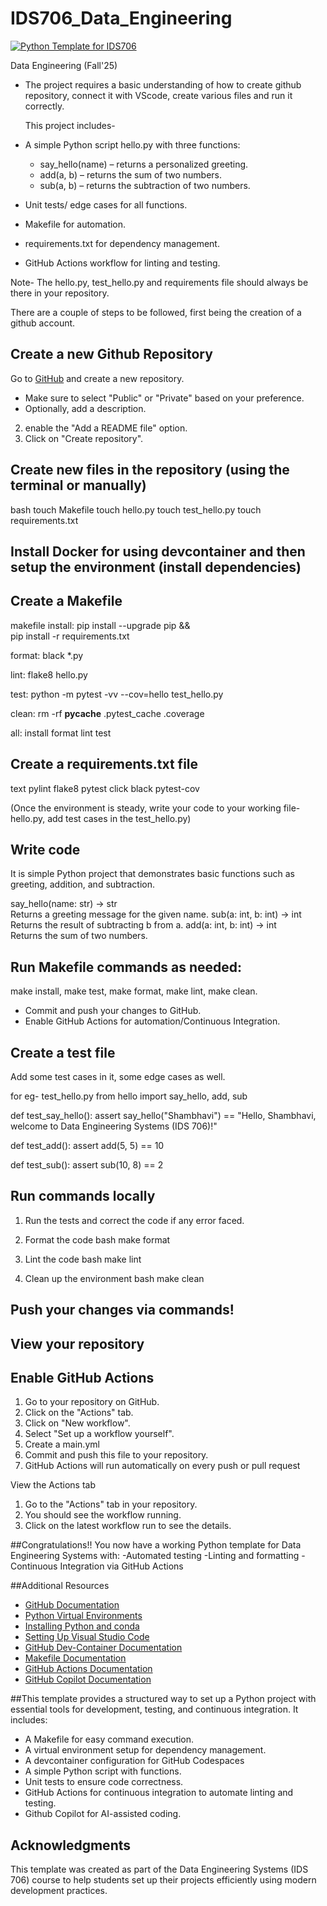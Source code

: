 # IDS706_Data_Engineering
[![Python Template for IDS706](https://github.com/ShambhaviKh/IDS706_Data_Engineering/actions/workflows/main.yml/badge.svg)](https://github.com/ShambhaviKh/IDS706_Data_Engineering/actions/workflows/main.yml)

Data Engineering (Fall'25)

- The project requires a basic understanding of how to create github repository, connect it with VScode, create various files and run it correctly.

  This project includes- 
- A simple Python script hello.py with three functions:
  - say_hello(name) – returns a personalized greeting.
  - add(a, b) – returns the sum of two numbers.
  - sub(a, b) – returns the subtraction of two numbers.
- Unit tests/ edge cases for all functions.
- Makefile for automation.
- requirements.txt for dependency management.
- GitHub Actions workflow for linting and testing.


Note- The hello.py, test_hello.py and requirements file should always be there in your repository. 

There are a couple of steps to be followed, first being the creation of a github account. 

## Create a new Github Repository 

Go to [GitHub](https://github.com) and create a new repository. 
   - Make sure to select "Public" or "Private" based on your preference.
   - Optionally, add a description.  
2. enable the "Add a README file" option.
3. Click on "Create repository".


## Create new files in the repository (using the terminal or manually)
bash
touch Makefile
touch hello.py
touch test_hello.py
touch requirements.txt

## Install Docker for using devcontainer and then setup the environment (install dependencies)

## Create a Makefile
makefile
install:
	pip install --upgrade pip &&\
		pip install -r requirements.txt

format:
	black *.py

lint:
	flake8 hello.py

test:
	python -m pytest -vv --cov=hello test_hello.py

clean:
    rm -rf __pycache__ .pytest_cache .coverage

all: install format lint test


## Create a requirements.txt file
text
pylint
flake8
pytest
click
black
pytest-cov

(Once the environment is steady, write your code to your working file- hello.py, add test cases in the test_hello.py)

## Write code

It is simple Python project that demonstrates basic functions such as greeting, addition, and subtraction.

say_hello(name: str) -> str  
  Returns a greeting message for the given name.
sub(a: int, b: int) -> int  
Returns the result of subtracting b from a.
add(a: int, b: int) -> int  
  Returns the sum of two numbers.

## Run Makefile commands as needed: 

make install, make test, make format, make lint, make clean.
- Commit and push your changes to GitHub.
- Enable GitHub Actions for automation/Continuous Integration.


## Create a test file

Add some test cases in it, some edge cases as well.

for eg-
test_hello.py
from hello import say_hello, add, sub

def test_say_hello():
    assert say_hello("Shambhavi") == "Hello, Shambhavi, welcome to Data Engineering Systems (IDS 706)!"

def test_add():
    assert add(5, 5) == 10

def test_sub():
    assert sub(10, 8) == 2

## Run commands locally

1. Run the tests and correct the code if any error faced. 

2. Format the code
bash 
make format

3. Lint the code
bash
make lint

4. Clean up the environment
bash
make clean

## Push your changes via commands! 

## View your repository 

## Enable GitHub Actions

1. Go to your repository on GitHub.
2. Click on the "Actions" tab.
3. Click on "New workflow".
4. Select "Set up a workflow yourself".
5. Create a main.yml
6. Commit and push this file to your repository.
7. GitHub Actions will run automatically on every push or pull request

View the Actions tab 

1. Go to the "Actions" tab in your repository.
2. You should see the workflow running.
3. Click on the latest workflow run to see the details.

##Congratulations!!
You now have a working Python template for Data Engineering Systems with:
-Automated testing
-Linting and formatting
-Continuous Integration via GitHub Actions


##Additional Resources 

- [GitHub Documentation](https://docs.github.com/en)
- [Python Virtual Environments](https://docs.python.org/3/tutorial/venv.html)
- [Installing Python and conda](https://www.practicaldatascience.org/notebooks/PDS_not_yet_in_coursera/00_setup_env/setup_python.html)
- [Setting Up Visual Studio Code](https://www.practicaldatascience.org/notebooks/PDS_not_yet_in_coursera/00_setup_env/setup_vscode.html)
- [GitHub Dev-Container Documentation](https://docs.github.com/en/codespaces/setting-up-your-project-for-codespaces/adding-a-dev-container-configuration/setting-up-your-python-project-for-codespaces)
- [Makefile Documentation](https://www.gnu.org/software/make/manual/make.html)
- [GitHub Actions Documentation](https://docs.github.com/en/actions)
- [GitHub Copilot Documentation](https://docs.github.com/en/copilot)

##This template provides a structured way to set up a Python project with essential tools for development, testing, and continuous integration. It includes:
- A Makefile for easy command execution.
- A virtual environment setup for dependency management.
- A devcontainer configuration for GitHub Codespaces
- A simple Python script with functions.
- Unit tests to ensure code correctness.
- GitHub Actions for continuous integration to automate linting and testing.
- Github Copilot for AI-assisted coding.

## Acknowledgments
This template was created as part of the Data Engineering Systems (IDS 706) course to help students set up their projects efficiently using modern development practices.   





